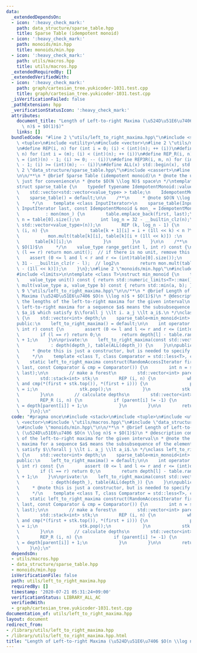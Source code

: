 ```yaml
---
data:
  _extendedDependsOn:
  - icon: ':heavy_check_mark:'
    path: data_structure/sparse_table.hpp
    title: Sparse Table (idempotent monoid)
  - icon: ':heavy_check_mark:'
    path: monoids/min.hpp
    title: monoids/min.hpp
  - icon: ':heavy_check_mark:'
    path: utils/macros.hpp
    title: utils/macros.hpp
  _extendedRequiredBy: []
  _extendedVerifiedWith:
  - icon: ':heavy_check_mark:'
    path: graph/cartesian_tree.yukicoder-1031.test.cpp
    title: graph/cartesian_tree.yukicoder-1031.test.cpp
  _isVerificationFailed: false
  _pathExtension: hpp
  _verificationStatusIcon: ':heavy_check_mark:'
  attributes:
    document_title: "Length of Left-to-right Maxima (\u524D\u51E6\u7406 $O(n \\log\
      \ n)$ + $O(1)$)"
    links: []
  bundledCode: "#line 2 \"utils/left_to_right_maxima.hpp\"\n#include <stack>\n#include\
    \ <tuple>\n#include <utility>\n#include <vector>\n#line 2 \"utils/macros.hpp\"\
    \n#define REP(i, n) for (int i = 0; (i) < (int)(n); ++ (i))\n#define REP3(i, m,\
    \ n) for (int i = (m); (i) < (int)(n); ++ (i))\n#define REP_R(i, n) for (int i\
    \ = (int)(n) - 1; (i) >= 0; -- (i))\n#define REP3R(i, m, n) for (int i = (int)(n)\
    \ - 1; (i) >= (int)(m); -- (i))\n#define ALL(x) std::begin(x), std::end(x)\n#line\
    \ 2 \"data_structure/sparse_table.hpp\"\n#include <cassert>\n#line 5 \"data_structure/sparse_table.hpp\"\
    \n\n/**\n * @brief Sparse Table (idempotent monoid)\n * @note the unit is required\
    \ just for convenience\n * @note $O(N \\log N)$ space\n */\ntemplate <class IdempotentMonoid>\n\
    struct sparse_table {\n    typedef typename IdempotentMonoid::value_type value_type;\n\
    \    std::vector<std::vector<value_type> > table;\n    IdempotentMonoid mon;\n\
    \    sparse_table() = default;\n\n    /**\n     * @note $O(N \\log N)$ time\n\
    \     */\n    template <class InputIterator>\n    sparse_table(InputIterator first,\
    \ InputIterator last, const IdempotentMonoid & mon_ = IdempotentMonoid())\n  \
    \          : mon(mon_) {\n        table.emplace_back(first, last);\n        int\
    \ n = table[0].size();\n        int log_n = 32 - __builtin_clz(n);\n        table.resize(log_n,\
    \ std::vector<value_type>(n));\n        REP (k, log_n - 1) {\n            REP\
    \ (i, n) {\n                table[k + 1][i] = i + (1ll << k) < n ?\n         \
    \           mon.mult(table[k][i], table[k][i + (1ll << k)]) :\n              \
    \      table[k][i];\n            }\n        }\n    }\n\n    /**\n     * @note\
    \ $O(1)$\n     */\n    value_type range_get(int l, int r) const {\n        if\
    \ (l == r) return mon.unit();  // if there is no unit, remove this line\n    \
    \    assert (0 <= l and l < r and r <= (int)table[0].size());\n        int k =\
    \ 31 - __builtin_clz(r - l);  // log2\n        return mon.mult(table[k][l], table[k][r\
    \ - (1ll << k)]);\n    }\n};\n#line 2 \"monoids/min.hpp\"\n#include <algorithm>\n\
    #include <limits>\n\ntemplate <class T>\nstruct min_monoid {\n    typedef T value_type;\n\
    \    value_type unit() const { return std::numeric_limits<T>::max(); }\n    value_type\
    \ mult(value_type a, value_type b) const { return std::min(a, b); }\n};\n#line\
    \ 9 \"utils/left_to_right_maxima.hpp\"\n\n/**\n * @brief Length of Left-to-right\
    \ Maxima (\u524D\u51E6\u7406 $O(n \\log n)$ + $O(1)$)\n * @description computes\
    \ the lengths of the left-to-right maxima for the given interval\n * @note the\
    \ left-to-right maxima for a sequence $a$ means the subsubsequence of the elements\
    \ $a_i$ which satisfy $\\forall j \\lt i. a_j \\lt a_i$.\n */\nclass left_to_right_maxima\
    \ {\n    std::vector<int> depth;\n    sparse_table<min_monoid<int> > table;\n\n\
    public:\n    left_to_right_maxima() = default;\n\n    int operator () (int l,\
    \ int r) const {\n        assert (0 <= l and l <= r and r <= (int)depth.size());\n\
    \        if (l == r) return 0;\n        return depth[l] - table.range_get(l, r)\
    \ + 1;\n    }\n\nprivate:\n    left_to_right_maxima(const std::vector<int> & depth_)\n\
    \            : depth(depth_), table(ALL(depth_)) {\n    }\n\npublic:\n    /**\n\
    \     * @note this is just a constructor, but is needed to specify template arguments.\n\
    \     */\n    template <class T, class Comparator = std::less<T>, class RandomAccessIterator>\n\
    \    static left_to_right_maxima construct(RandomAccessIterator first, RandomAccessIterator\
    \ last, const Comparator & cmp = Comparator()) {\n        int n = std::distance(first,\
    \ last);\n\n        // make a forest\n        std::vector<int> parent(n, -1);\n\
    \        std::stack<int> stk;\n        REP (i, n) {\n            while (not stk.empty()\
    \ and cmp(*(first + stk.top()), *(first + i))) {\n                parent[stk.top()]\
    \ = i;\n                stk.pop();\n            }\n            stk.push(i);\n\
    \        }\n\n        // calculate depths\n        std::vector<int> depth(n);\n\
    \        REP_R (i, n) {\n            if (parent[i] != -1) {\n                depth[i]\
    \ = depth[parent[i]] + 1;\n            }\n        }\n\n        return left_to_right_maxima(depth);\n\
    \    }\n};\n"
  code: "#pragma once\n#include <stack>\n#include <tuple>\n#include <utility>\n#include\
    \ <vector>\n#include \"utils/macros.hpp\"\n#include \"data_structure/sparse_table.hpp\"\
    \n#include \"monoids/min.hpp\"\n\n/**\n * @brief Length of Left-to-right Maxima\
    \ (\u524D\u51E6\u7406 $O(n \\log n)$ + $O(1)$)\n * @description computes the lengths\
    \ of the left-to-right maxima for the given interval\n * @note the left-to-right\
    \ maxima for a sequence $a$ means the subsubsequence of the elements $a_i$ which\
    \ satisfy $\\forall j \\lt i. a_j \\lt a_i$.\n */\nclass left_to_right_maxima\
    \ {\n    std::vector<int> depth;\n    sparse_table<min_monoid<int> > table;\n\n\
    public:\n    left_to_right_maxima() = default;\n\n    int operator () (int l,\
    \ int r) const {\n        assert (0 <= l and l <= r and r <= (int)depth.size());\n\
    \        if (l == r) return 0;\n        return depth[l] - table.range_get(l, r)\
    \ + 1;\n    }\n\nprivate:\n    left_to_right_maxima(const std::vector<int> & depth_)\n\
    \            : depth(depth_), table(ALL(depth_)) {\n    }\n\npublic:\n    /**\n\
    \     * @note this is just a constructor, but is needed to specify template arguments.\n\
    \     */\n    template <class T, class Comparator = std::less<T>, class RandomAccessIterator>\n\
    \    static left_to_right_maxima construct(RandomAccessIterator first, RandomAccessIterator\
    \ last, const Comparator & cmp = Comparator()) {\n        int n = std::distance(first,\
    \ last);\n\n        // make a forest\n        std::vector<int> parent(n, -1);\n\
    \        std::stack<int> stk;\n        REP (i, n) {\n            while (not stk.empty()\
    \ and cmp(*(first + stk.top()), *(first + i))) {\n                parent[stk.top()]\
    \ = i;\n                stk.pop();\n            }\n            stk.push(i);\n\
    \        }\n\n        // calculate depths\n        std::vector<int> depth(n);\n\
    \        REP_R (i, n) {\n            if (parent[i] != -1) {\n                depth[i]\
    \ = depth[parent[i]] + 1;\n            }\n        }\n\n        return left_to_right_maxima(depth);\n\
    \    }\n};\n"
  dependsOn:
  - utils/macros.hpp
  - data_structure/sparse_table.hpp
  - monoids/min.hpp
  isVerificationFile: false
  path: utils/left_to_right_maxima.hpp
  requiredBy: []
  timestamp: '2020-07-21 05:31:24+09:00'
  verificationStatus: LIBRARY_ALL_AC
  verifiedWith:
  - graph/cartesian_tree.yukicoder-1031.test.cpp
documentation_of: utils/left_to_right_maxima.hpp
layout: document
redirect_from:
- /library/utils/left_to_right_maxima.hpp
- /library/utils/left_to_right_maxima.hpp.html
title: "Length of Left-to-right Maxima (\u524D\u51E6\u7406 $O(n \\log n)$ + $O(1)$)"
---
```

